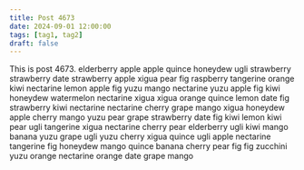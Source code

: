 ```yaml
---
title: Post 4673
date: 2024-09-01 12:00:00
tags: [tag1, tag2]
draft: false
---
```

This is post 4673.
elderberry
apple
apple
quince
honeydew
ugli
strawberry
strawberry
date
strawberry
apple
xigua
pear
fig
raspberry
tangerine
orange
kiwi
nectarine
lemon
apple
fig
yuzu
mango
nectarine
yuzu
apple
fig
kiwi
honeydew
watermelon
nectarine
xigua
xigua
orange
quince
lemon
date
fig
strawberry
kiwi
nectarine
nectarine
cherry
grape
mango
xigua
honeydew
apple
cherry
mango
yuzu
pear
grape
strawberry
date
fig
kiwi
lemon
kiwi
pear
ugli
tangerine
xigua
nectarine
cherry
pear
elderberry
ugli
kiwi
mango
banana
yuzu
grape
ugli
yuzu
cherry
xigua
quince
ugli
apple
nectarine
tangerine
fig
honeydew
mango
quince
banana
cherry
pear
fig
fig
zucchini
yuzu
orange
nectarine
orange
date
grape
mango
